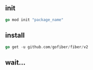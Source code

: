 ## init

```go
go mod init "package_name"
```

## install

```go
go get -u github.com/gofiber/fiber/v2
```

## wait...
